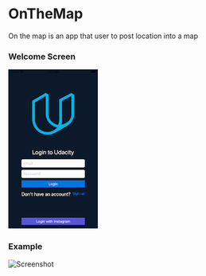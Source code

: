 # OnTheMap
On the map is an app that user to post location into a map 

### Welcome Screen
![Screenshot](login.png)

### Example 
![Screenshot](example.png)
